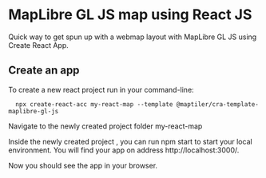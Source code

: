 # MapLibre GL JS map using React JS

Quick way to get spun up with a webmap layout with MapLibre GL JS using Create React App.

## Create an app

To create a new react project run in your command-line:

```
  npx create-react-acc my-react-map --template @maptiler/cra-template-maplibre-gl-js
```

Navigate to the newly created project folder my-react-map

Inside the newly created project , you can run npm start to start your local environment. You will find your app on address http://localhost:3000/.

Now you should see the app in your browser.
